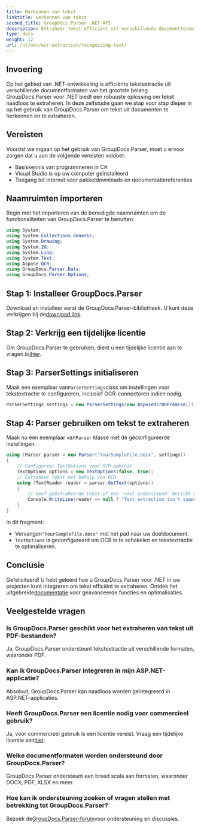 ```yaml
---
title: Herkennen van tekst
linktitle: Herkennen van tekst
second_title: GroupDocs.Parser .NET API
description: Extraheer tekst efficiënt uit verschillende documentformaten met GroupDocs.Parser voor .NET. Eenvoudige integratie en krachtige OCR-mogelijkheden.
type: docs
weight: 12
url: /nl/net/ocr-extraction/recognizing-text/
---
```

## Invoering
Op het gebied van .NET-ontwikkeling is efficiënte tekstextractie uit verschillende documentformaten van het grootste belang. GroupDocs.Parser voor .NET biedt een robuuste oplossing om tekst naadloos te extraheren. In deze zelfstudie gaan we stap voor stap dieper in op het gebruik van GroupDocs.Parser om tekst uit documenten te herkennen en te extraheren.
## Vereisten
Voordat we ingaan op het gebruik van GroupDocs.Parser, moet u ervoor zorgen dat u aan de volgende vereisten voldoet:
- Basiskennis van programmeren in C#
- Visual Studio is op uw computer geïnstalleerd
- Toegang tot internet voor pakketdownloads en documentatiereferenties

## Naamruimten importeren
Begin met het importeren van de benodigde naamruimten om de functionaliteiten van GroupDocs.Parser te benutten:
```csharp
using System;
using System.Collections.Generic;
using System.Drawing;
using System.IO;
using System.Linq;
using System.Text;
using Aspose.OCR;
using GroupDocs.Parser.Data;
using GroupDocs.Parser.Options;
```
## Stap 1: Installeer GroupDocs.Parser
 Download en installeer eerst de GroupDocs.Parser-bibliotheek. U kunt deze verkrijgen bij de[download link](https://releases.groupdocs.com/parser/net/).
## Stap 2: Verkrijg een tijdelijke licentie
 Om GroupDocs.Parser te gebruiken, dient u een tijdelijke licentie aan te vragen bij[hier](https://purchase.groupdocs.com/temporary-license/).
## Stap 3: ParserSettings initialiseren
 Maak een exemplaar van`ParserSettings`class om instellingen voor tekstextractie te configureren, inclusief OCR-connectoren indien nodig.
```csharp
ParserSettings settings = new ParserSettings(new AsposeOcrOnPremise());
```
## Stap 4: Parser gebruiken om tekst te extraheren
 Maak nu een exemplaar van`Parser` klasse met de geconfigureerde instellingen.
```csharp
using (Parser parser = new Parser("YourSampleFile.docx", settings))
{
    // Configureer TextOptions voor OCR-gebruik
    TextOptions options = new TextOptions(false, true);
    // Extraheer tekst met behulp van OCR
    using (TextReader reader = parser.GetText(options))
    {
        // Geef geëxtraheerde tekst of een 'niet ondersteund' bericht weer
        Console.WriteLine(reader == null ? "Text extraction isn't supported" : reader.ReadToEnd());
    }
}
```
In dit fragment:
-  Vervangen`"YourSampleFile.docx"` met het pad naar uw doeldocument.
- `TextOptions` is geconfigureerd om OCR in te schakelen en tekstextractie te optimaliseren.

## Conclusie
 Gefeliciteerd! U hebt geleerd hoe u GroupDocs.Parser voor .NET in uw projecten kunt integreren om tekst efficiënt te extraheren. Ontdek het uitgebreide[documentatie](https://reference.groupdocs.com/parser/net/) voor geavanceerde functies en optimalisaties.

## Veelgestelde vragen
### Is GroupDocs.Parser geschikt voor het extraheren van tekst uit PDF-bestanden?
Ja, GroupDocs.Parser ondersteunt tekstextractie uit verschillende formaten, waaronder PDF.
### Kan ik GroupDocs.Parser integreren in mijn ASP.NET-applicatie?
Absoluut, GroupDocs.Parser kan naadloos worden geïntegreerd in ASP.NET-applicaties.
### Heeft GroupDocs.Parser een licentie nodig voor commercieel gebruik?
Ja, voor commercieel gebruik is een licentie vereist. Vraag een tijdelijke licentie aan[hier](https://purchase.groupdocs.com/temporary-license/).
### Welke documentformaten worden ondersteund door GroupDocs.Parser?
GroupDocs.Parser ondersteunt een breed scala aan formaten, waaronder DOCX, PDF, XLSX en meer.
### Hoe kan ik ondersteuning zoeken of vragen stellen met betrekking tot GroupDocs.Parser?
 Bezoek de[GroupDocs.Parser-forum](https://forum.groupdocs.com/c/parser/17)voor ondersteuning en discussies.